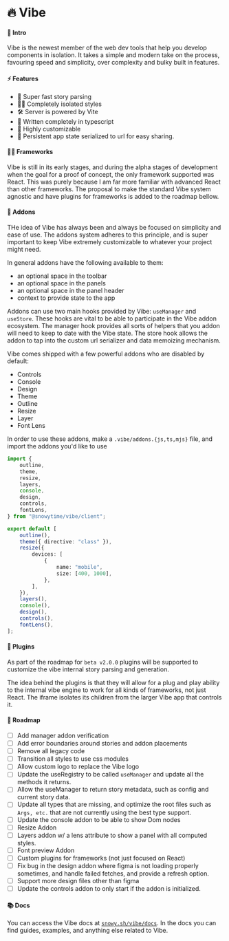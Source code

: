 # 🔥 Vibe

#### 👋 Intro

Vibe is the newest member of the web dev tools that help you develop components in isolation. It takes a simple and modern take on the process, favouring speed and simplicity, over complexity and bulky built in features.

#### ⚡️ Features

-   💨 Super fast story parsing
-   👩‍🎨 Completely isolated styles
-   🛠️ Server is powered by Vite
-   💪 Written completely in typescript
-   🧩 Highly customizable
-   🔮 Persistent app state serialized to url for easy sharing.

#### 👩‍🎨 Frameworks

Vibe is still in its early stages, and during the alpha stages of development when the goal for a proof of concept, the only framework supported was React. This was purely because I am far more familiar with advanced React than other frameworks. The proposal to make the standard Vibe system agnostic and have plugins for frameworks is added to the roadmap bellow.

#### 🧩 Addons

THe idea of Vibe has always been and always be focused on simplicity and ease of use. The addons system adheres to this principle, and is super important to keep Vibe extremely customizable to whatever your project might need.

In general addons have the following available to them:

-   an optional space in the toolbar
-   an optional space in the panels
-   an optional space in the panel header
-   context to provide state to the app

Addons can use two main hooks provided by Vibe: `useManager` and `useStore`. These hooks are vital to be able to participate in the Vibe addon ecosystem. The manager hook provides all sorts of helpers that you addon will need to keep to date with the Vibe state. The store hook allows the addon to tap into the custom url serializer and data memoizing mechanism.

Vibe comes shipped with a few powerful addons who are disabled by default:

-   Controls
-   Console
-   Design
-   Theme
-   Outline
-   Resize
-   Layer
-   Font Lens

In order to use these addons, make a `.vibe/addons.{js,ts,mjs}` file, and import the addons you'd like to use

```ts
import {
    outline,
    theme,
    resize,
    layers,
    console,
    design,
    controls,
    fontLens,
} from "@snowytime/vibe/client";

export default [
    outline(),
    theme({ directive: "class" }),
    resize({
        devices: [
            {
                name: "mobile",
                size: [400, 1000],
            },
        ],
    }),
    layers(),
    console(),
    design(),
    controls(),
    fontLens(),
];
```

#### 🔌 Plugins

As part of the roadmap for `beta v2.0.0` plugins will be supported to customize the vibe internal story parsing and generation.

The idea behind the plugins is that they will allow for a plug and play ability to the internal vibe engine to work for all kinds of frameworks, not just React. The iframe isolates its children from the larger Vibe app that controls it.

#### 🚧 Roadmap

-   [ ] Add manager addon verification
-   [ ] Add error boundaries around stories and addon placements
-   [ ] Remove all legacy code
-   [ ] Transition all styles to use css modules
-   [ ] Allow custom logo to replace the Vibe logo
-   [ ] Update the useRegistry to be called `useManager` and update all the methods it returns.
-   [ ] Allow the useManager to return story metadata, such as config and current story data.
-   [ ] Update all types that are missing, and optimize the root files such as `Args, etc.` that are not currently using the best type support.
-   [ ] Update the console addon to be able to show Dom nodes
-   [ ] Resize Addon
-   [ ] Layers addon w/ a lens attribute to show a panel with all computed styles.
-   [ ] Font preview Addon
-   [ ] Custom plugins for frameworks (not just focused on React)
-   [ ] Fix bug in the design addon where figma is not loading properly sometimes, and handle failed fetches, and provide a refresh option.
-   [ ] Support more design files other than figma
-   [ ] Update the controls addon to only start if the addon is initialized.

#### 📚 Docs

You can access the Vibe docs at [`snowy.sh/vibe/docs`](https://www.snowy.sh/vibe/docs). In the docs you can find guides, examples, and anything else related to Vibe.
